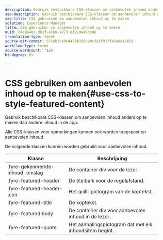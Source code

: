 ```yaml
---
description: Gebruik beschikbare CSS-klassen om aanbevolen inhoud anders op te maken dan andere inhoud in de app.
seo-description: Gebruik beschikbare CSS-klassen om aanbevolen inhoud anders op te maken dan andere inhoud in de app.
seo-title: CSS gebruiken om aanbevolen inhoud op te maken
solution: Experience Manager
title: CSS gebruiken om aanbevolen inhoud op te maken
uuid: c4ab648c-d81f-41b9-9773-ef919649cc46
translation-type: tm+mt
source-git-commit: 67aeb3de964473b326c88c3a3f81ff48a6a12652
workflow-type: tm+mt
source-wordcount: '126'
ht-degree: 0%

---
```



# CSS gebruiken om aanbevolen inhoud op te maken{#use-css-to-style-featured-content}

Gebruik beschikbare CSS-klassen om aanbevolen inhoud anders op te maken dan andere inhoud in de app.

Alle CSS-klassen voor opmerkingen kunnen ook worden toegepast op aanbevolen inhoud.

De volgende klassen kunnen worden gebruikt voor aanbevolen inhoud.

| Klasse | Beschrijving |
|---|---|
| .fyre-gekenmerkte-inhoud-omslag | De container div voor de lezer. |
| .fyre-featured-header | De titelbalk voor de regelafstand. |
| .fyre-featured-header-icon | Het quill-pictogram van de koptekst. |
| .fyre-featured-title | De koptekst. |
| .fyre-featured body | De container div voor aanbevolen inhoud in de lezer. |
| .fyre-featured-quote | Het aanhalingspictogram dat met elk inhoudsitem begint. |

